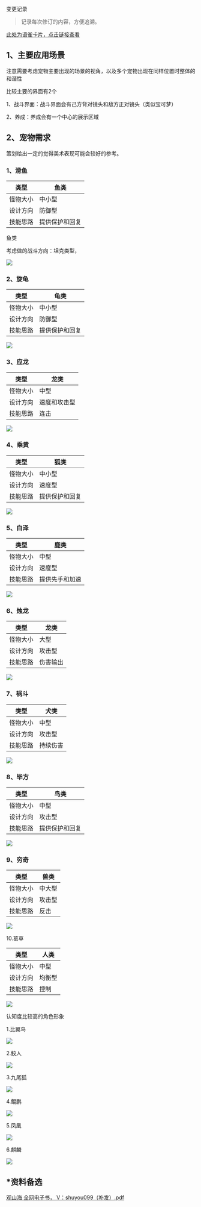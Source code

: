 变更记录

> 记录每次修订的内容，方便追溯。
>

[此处为语雀卡片，点击链接查看](https://www.yuque.com/cod5mf/iwqppn/bw8em2xqwul21fw8#lLB9C)

## 1、主要应用场景
注意需要考虑宠物主要出现的场景的视角，以及多个宠物出现在同样位置时整体的和谐性

比较主要的界面有2个

1、战斗界面：战斗界面会有己方背对镜头和敌方正对镜头（类似宝可梦）

2、养成：养成会有一个中心的展示区域









## 2、宠物需求
策划给出一定的觉得美术表现可能会较好的参考。

### 1、滑鱼


| 类型 | 鱼类 |
| --- | --- |
| 怪物大小 | 中小型 |
| 设计方向 | 防御型 |
| 技能思路 | 提供保护和回复 |






鱼类

考虑做的战斗方向：坦克类型，

![](https://cdn.nlark.com/yuque/0/2024/png/43733777/1715246858749-81863831-583c-454d-b984-d44973a9aa69.png?x-oss-process=image%2Fformat%2Cwebp%2Fresize%2Cw_385%2Climit_0)



### 2、旋龟
| 类型 | 龟类 |
| --- | --- |
| 怪物大小 | 中小型 |
| 设计方向 | 防御型 |
| 技能思路 | 提供保护和回复 |


![](https://cdn.nlark.com/yuque/0/2024/png/43733777/1715247719703-9e166002-35e0-4718-821b-3d30546e3d61.png?x-oss-process=image%2Fformat%2Cwebp%2Fresize%2Cw_381%2Climit_0)

### 3、应龙
| 类型 | 龙类 |
| --- | --- |
| 怪物大小 | 中型 |
| 设计方向 | 速度和攻击型 |
| 技能思路 | 连击 |


![](https://cdn.nlark.com/yuque/0/2024/png/43733777/1715248731637-0d5af74e-6fa8-440a-beac-b5ce9e1d56c1.png?x-oss-process=image%2Fformat%2Cwebp%2Fresize%2Cw_618%2Climit_0)

### 4、乘黄
| 类型 | 狐类 |
| --- | --- |
| 怪物大小 | 中小型 |
| 设计方向 | 速度型 |
| 技能思路 | 提供保护和回复 |


![](https://cdn.nlark.com/yuque/0/2024/webp/43733777/1716172690439-59168d2f-4701-44aa-a729-a11d1a7e1f57.webp)

### 5、白泽
| 类型 | 鹿类 |
| --- | --- |
| 怪物大小 | 中型 |
| 设计方向 | 速度型 |
| 技能思路 | 提供先手和加速 |


![](https://cdn.nlark.com/yuque/0/2024/png/43733777/1715154313303-7e101afe-196f-4679-9e90-69ee2a321158.png?x-oss-process=image%2Fformat%2Cwebp%2Fresize%2Cw_367%2Climit_0)

### 6、烛龙
| 类型 | 龙类 |
| --- | --- |
| 怪物大小 | 大型 |
| 设计方向 | 攻击型 |
| 技能思路 | 伤害输出 |


![](https://cdn.nlark.com/yuque/0/2024/png/43733777/1715154328240-c20b45c8-dd27-4b41-b7cd-9727a5ab34cc.png?x-oss-process=image%2Fformat%2Cwebp%2Fresize%2Cw_368%2Climit_0)

### 7、祸斗
| 类型 | 犬类 |
| --- | --- |
| 怪物大小 | 中型 |
| 设计方向 | 攻击型 |
| 技能思路 | 持续伤害 |


![](https://cdn.nlark.com/yuque/0/2024/png/43733777/1715155295627-8ddda766-bded-43a1-b543-3c07350c1d42.png?x-oss-process=image%2Fformat%2Cwebp%2Fresize%2Cw_418%2Climit_0)

### 8、毕方
| 类型 | 鸟类 |
| --- | --- |
| 怪物大小 | 中型 |
| 设计方向 | 攻击型 |
| 技能思路 | 提供保护和回复 |


![](https://cdn.nlark.com/yuque/0/2024/png/43733777/1715155286787-f477e439-9b68-4fdd-8df2-d8ee200e34c2.png?x-oss-process=image%2Fformat%2Cwebp%2Fresize%2Cw_337%2Climit_0)

### 9、穷奇
| 类型 | 兽类 |
| --- | --- |
| 怪物大小 | 中大型 |
| 设计方向 | 攻击型 |
| 技能思路 | 反击 |


![](https://cdn.nlark.com/yuque/0/2024/webp/43733777/1716172707132-04195a7f-75a4-4ddf-af87-4e52b8cb792f.webp)



10.<font style="color:rgb(25, 25, 25);">䔄草</font>

| <font style="color:rgb(25, 25, 25);">类型</font> | <font style="color:rgb(25, 25, 25);">人类</font> |
| --- | --- |
| <font style="color:rgb(25, 25, 25);">怪物大小</font> | <font style="color:rgb(25, 25, 25);">中型</font> |
| <font style="color:rgb(25, 25, 25);">设计方向</font> | <font style="color:rgb(25, 25, 25);">均衡型</font> |
| <font style="color:rgb(25, 25, 25);">技能思路</font> | 控制 |


![](https://cdn.nlark.com/yuque/0/2024/png/43733765/1716198564726-b4727d50-7c9e-45a1-a8de-bb7302f15be6.png)





认知度比较高的角色形象

1.比翼鸟

![](https://cdn.nlark.com/yuque/0/2024/png/43733765/1716200573083-4e3dd22b-0737-4979-aebe-306fe10f41a7.png)

2.鲛人

![](https://cdn.nlark.com/yuque/0/2024/png/43733765/1716200525858-74f69385-aab9-463d-b179-1ca4431e809b.png)

3.九尾狐

![](https://cdn.nlark.com/yuque/0/2024/png/43733765/1716200617290-a54eae51-55b3-43b2-8fc0-a5dc46e95685.png)

4.鲲鹏

![](https://cdn.nlark.com/yuque/0/2024/png/43733765/1716200722458-fc53f492-4b8d-4c66-b403-17523bb027fc.png)

5.凤凰

![](https://cdn.nlark.com/yuque/0/2024/png/43733765/1716200755568-2e128092-7903-417d-b2f9-7e8385a6d641.png)

6.麒麟

![](https://cdn.nlark.com/yuque/0/2024/png/43733765/1716201275907-6dfcda3c-7a7b-4183-9b2d-7a46ccfcbfb7.png)







## *资料备选
[观山海 全网电子书， V：shuyou099（补发）.pdf](https://snh48group.yuque.com/attachments/yuque/0/2024/pdf/43733777/1716172879986-c04f3eb3-1bdd-4655-aca8-9834bc7ca9e3.pdf)

